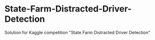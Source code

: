 # State-Farm-Distracted-Driver-Detection
Solution for Kaggle competition "State Farm Distracted Driver Detection"
